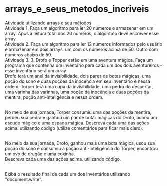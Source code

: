 # arrays_e_seus_metodos_incriveis
Atividade utilizando arrays e seu métodos<br>
Atividade 1. Faça um algoritmo para ler 20 números e armazenar em um array. Após a leitura total dos 20 números, o algoritmo deve escrever esse array.<br>
Atividade 2. Faça um algoritmo para ler 12 números informados pelo usuário e armazenar em dois arrays: um com os números acima de 50. Outro com números abaixo de 50.<br>
Atividade 3. 3. Drofo e Topper estão em uma aventura mágica. Faça um programa que contenha um inventário para cada um dos dois aventureiros - esse inventário será um array.<br>
Drofo terá um anel da invisibilidade, dois pares de botas mágicas, uma poção do sono e duas poções da inocência em seu inventário e nessa ordem. 
Torper terá uma capa da invisibilidade, uma pedra do despertar,  uma varinha das varinhas, uma poção da inocência e duas poções da mentira, poção anti-inteligência e nessa ordem. <br><br>

No meio de sua jornada, Torper consumiu uma das poções da mentira, perdeu sua pedra e ganhou um par de botar mágicas do Drofo, achou um escudo mágico e uma espada mágica. 
Descreva cada uma das ações acima. utilizando código (utilize comentários para ficar mais claro). <br><br>

No meio da sua jornada, Drofo, ganhou mais uma bota mágica, usou sua poção do sono e consumiu a poção anti-inteligência do Torper, encontrou um ovo de dragão e uma coxinha.<br>
Descreva cada uma das ações acima. utilizando código.<br><br>

Exiba o resultado final de cada um dos inventários utilizando "document.write".
